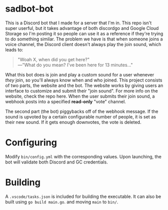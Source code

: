 # sadbot-bot
This is a Discord bot that I made for a server that I'm in. This repo isn't super userful, but it takes advantage of both discordgo and Google Cloud Storage so I'm posting it so people can use it as a reference if they're trying to do something similar. The problem we have is that when someone joins a voice channel, the Discord client doesn't always play the join sound, which leads to:
> "Woah X, when did you get here?"\
> —"What do you mean? I've been here for 13 minutes..."

What this bot does is join and play a custom sound for a user whenever *they* join, so you'll always know when and who joined. This project consists of two parts, the website and the bot. The website works by giving users an interface to customize and submit their "join sound". For more info on the website, check the repo here. When the user submits their join sound, a webhook posts into a specified **read-only** "vote" channel.

The second part (the bot) piggybacks off of the webhook message. If the sound is upvoted by a certain configurable number of people, it is set as their new sound. If it gets enough downvotes, the vote is deleted.

# Configuring
Modify `bin/config.yml` with the corresponding values. Upon launching, the bot will validate both Discord and GC credentials.

# Building
A `.vscode/tasks.json` is included for building the executable. It can also be built using `go build main.go`. and moving `main` to `bin/`.
